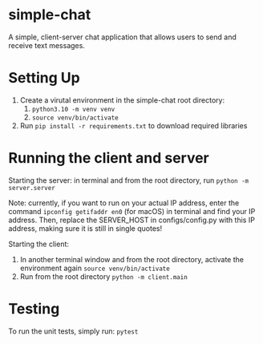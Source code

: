 # simple-chat
A simple, client-server chat application that allows users to send and receive text messages.

# Setting Up
1. Create a virutal environment in the simple-chat root directory:
   1. `python3.10 -m venv venv`
   2. `source venv/bin/activate`
2. Run `pip install -r requirements.txt` to download required libraries

# Running the client and server

Starting the server: in terminal and from the root directory, run `python -m server.server`

Note: currently, if you want to run on your actual IP address, enter the command `ipconfig getifaddr en0` (for macOS) in terminal and find your IP address. Then, replace the SERVER_HOST in configs/config.py with this IP address, making sure it is still in single quotes!

Starting the client: 

1. In another terminal window and from the root directory, activate the environment again `source venv/bin/activate`
2. Run from the root directory `python -m client.main`

# Testing
To run the unit tests, simply run: `pytest`
